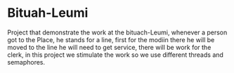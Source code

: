 # Bituah-Leumi
Project that demonstrate the work at the bituach-Leumi, whenever a person got to the Place, he stands for a line, first for the modiin there he will be moved to the line he will need to get service, there will be work for the clerk, in this project we stimulate the work so we use different threads and semaphores.
